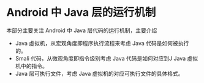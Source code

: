 #  Android 中 Java 层的运行机制

本部分主要关注 Android 中 Java 层代码的运行机制，主要介绍

- Java 虚拟机，从宏观角度即程序执行流程来考虑 Java 代码是如何被执行的。
- Smali 代码，从微观角度即指令级别考虑 Java 代码是如何对应到J Java 虚拟机中的指令。
- Java 层可执行文件，考虑 Java 虚拟机的对应可执行文件的具体格式。

